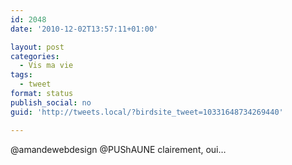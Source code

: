 ```yaml
---
id: 2048
date: '2010-12-02T13:57:11+01:00'

layout: post
categories:
  - Vis ma vie
tags:
  - tweet
format: status
publish_social: no
guid: 'http://tweets.local/?birdsite_tweet=10331648734269440'

---
```


@amandewebdesign @PUShAUNE clairement, oui…